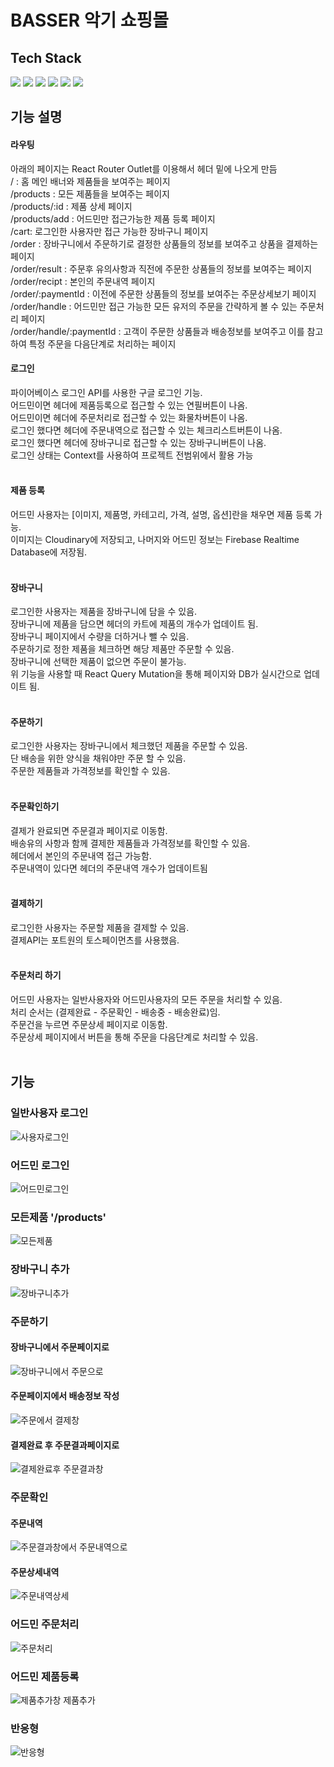# BASSER 악기 쇼핑몰

## Tech Stack

<div style='flex'>
  <img src="https://img.shields.io/badge/React-61DAFB?style=flat&logo=React&logoColor=white"/>
  <img src="https://img.shields.io/badge/Firebase-DD2C00?style=flat&logo=Firebase&logoColor=white"/>
  <img src="https://img.shields.io/badge/ReactRouter-CA4245?style=flat&logo=ReactRouter&logoColor=white"/>
  <img src="https://img.shields.io/badge/ReactQuery-FF4154?style=flat&logo=ReactQuery&logoColor=white"/>
  <img src="https://img.shields.io/badge/TailwindCss-56347Cstyle=flat&logo=TailwindCss&logoColor=white"/>
  <img src="https://img.shields.io/badge/Netlify-00C7B7?style=flat&logo=Netlify&logoColor=white"/>
</div>

## 기능 설명

#### 라우팅

아래의 페이지는 React Router Outlet를 이용해서 헤더 밑에 나오게 만듬<br/>
/ : 홈 메인 배너와 제품들을 보여주는 페이지<br/>
/products : 모든 제품들을 보여주는 페이지<br/>
/products/:id : 제품 상세 페이지<br/>
/products/add : 어드민만 접근가능한 제품 등록 페이지<br/>
/cart: 로그인한 사용자만 접근 가능한 장바구니 페이지<br/>
/order : 장바구니에서 주문하기로 결정한 상품들의 정보를 보여주고 상품을 결제하는 페이지<br/>
/order/result : 주문후 유의사항과 직전에 주문한 상품들의 정보를 보여주는 페이지<br/>
/order/recipt : 본인의 주문내역 페이지<br/>
/order/:paymentId : 이전에 주문한 상품들의 정보를 보여주는 주문상세보기 페이지<br/>
/order/handle : 어드민만 접근 가능한 모든 유저의 주문을 간략하게 볼 수 있는 주문처리 페이지<br/>
/order/handle/:paymentId : 고객이 주문한 상품들과 배송정보를 보여주고 이를 참고하여 특정 주문을 다음단계로 처리하는 페이지<br/>

#### 로그인

파이어베이스 로그인 API를 사용한 구글 로그인 기능.<br/>
어드민이면 헤더에 제품등록으로 접근할 수 있는 연필버튼이 나옴.<br/>
어드민이면 헤더에 주문처리로 접근할 수 있는 화물차버튼이 나옴.<br/>
로그인 했다면 헤더에 주문내역으로 접근할 수 있는 체크리스트버튼이 나옴.<br/>
로그인 했다면 헤더에 장바구니로 접근할 수 있는 장바구니버튼이 나옴.<br/>
로그인 상태는 Context를 사용하여 프로젝트 전범위에서 활용 가능<br/><br/>

#### 제품 등록

어드민 사용자는 [이미지, 제품명, 카테고리, 가격, 설명, 옵션]란을 채우면 제품 등록 가능.<br/>
이미지는 Cloudinary에 저장되고, 나머지와 어드민 정보는 Firebase Realtime Database에 저장됨.<br/><br/>

#### 장바구니

로그인한 사용자는 제품을 장바구니에 담을 수 있음.<br/>
장바구니에 제품을 담으면 헤더의 카트에 제품의 개수가 업데이트 됨.<br/>
장바구니 페이지에서 수량을 더하거나 뺄 수 있음.<br/>
주문하기로 정한 제품을 체크하면 해당 제품만 주문할 수 있음.<br/>
장바구니에 선택한 제품이 없으면 주문이 불가능.<br/>
위 기능을 사용할 때 React Query Mutation을 통해 페이지와 DB가 실시간으로 업데이트 됨.<br/><br/>

#### 주문하기

로그인한 사용자는 장바구니에서 체크했던 제품을 주문할 수 있음.<br/>
단 배송을 위한 양식을 채워야만 주문 할 수 있음.<br/>
주문한 제품들과 가격정보를 확인할 수 있음.<br/><br/>

#### 주문확인하기

결제가 완료되면 주문결과 페이지로 이동함.<br/>
배송유의 사항과 함께 결제한 제품들과 가격정보를 확인할 수 있음.<br/>
헤더에서 본인의 주문내역 접근 가능함.<br/>
주문내역이 있다면 헤더의 주문내역 개수가 업데이트됨<br/><br/>

#### 결제하기

로그인한 사용자는 주문할 제품을 결제할 수 있음.<br/>
결제API는 포트원의 토스페이먼츠를 사용했음.<br/><br/>

#### 주문처리 하기

어드민 사용자는 일반사용자와 어드민사용자의 모든 주문을 처리할 수 있음.<br/>
처리 순서는 (결제완료 - 주문확인 - 배송중 - 배송완료)임.<br/>
주문건을 누르면 주문상세 페이지로 이동함.<br/>
주문상세 페이지에서 버튼을 통해 주문을 다음단계로 처리할 수 있음.<br/><br/>

## 기능

### 일반사용자 로그인

![사용자로그인](https://github.com/user-attachments/assets/c0330485-e0e9-4600-b149-bc8c4013c389)

### 어드민 로그인

![어드민로그인](https://github.com/user-attachments/assets/2697c91f-d1d3-48de-8176-adfbb6930616)

### 모든제품 '/products'

![모든제품](https://github.com/user-attachments/assets/027e62cc-4bd9-4221-a281-848e7fb34552)

### 장바구니 추가

![장바구니추가](https://github.com/user-attachments/assets/dcc4cf1a-038e-4cfb-b70b-23dc68502802)

### 주문하기

#### 장바구니에서 주문페이지로

![장바구니에서 주문으로](https://github.com/user-attachments/assets/4e7dc398-3a65-4558-9936-61b280573d1f)

#### 주문페이지에서 배송정보 작성

![주문에서 결제창](https://github.com/user-attachments/assets/32bf7b3b-d1aa-4295-9a53-2521e653b66d)

#### 결제완료 후 주문결과페이지로

![결제완료후 주문결과창](https://github.com/user-attachments/assets/523e4cec-affa-4e39-8fd1-4ed374256594)

### 주문확인

#### 주문내역

![주문결과창에서 주문내역으로](https://github.com/user-attachments/assets/86915970-c8dd-4ce8-921a-cef1fd2328c0)

#### 주문상세내역

![주문내역상세](https://github.com/user-attachments/assets/3e842344-2340-465b-92d4-68974a27c14d)

### 어드민 주문처리

![주문처리](https://github.com/user-attachments/assets/6cee8139-85fa-43fa-8020-5b42aa8fd829)

### 어드민 제품등록

![제품추가창 제품추가](https://github.com/user-attachments/assets/d5282d88-e28b-4e5c-8f9c-11267c7a7192)

### 반응형

![반응형](https://github.com/user-attachments/assets/c300e8be-d6d0-4434-8f2d-44849b7304d3)

